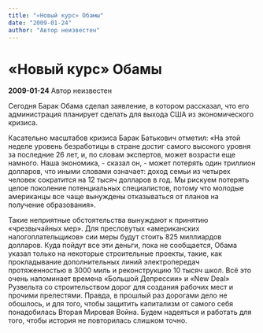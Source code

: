 ```yaml
---
title: "«Новый курс» Обамы"
date: "2009-01-24"
author: "Автор неизвестен"
---
```


# «Новый курс» Обамы

**2009-01-24** Автор неизвестен

Сегодня Барак Обама сделал заявление, в котором рассказал, что его администрация планирует сделать для выхода США из экономического кризиса.

Касательно масштабов кризиса Барак Батькович отметил: «На этой неделе уровень безработицы в стране достиг самого высокого уровня за последние 26 лет, и, по словам экспертов, может возрасти еще намного. Наша экономика, - сказал он, - может потерять один триллион долларов, что иными словами означает: доход семьи из четырех человек сократится на 12 тысяч долларов в год. Мы рискуем потерять целое поколение потенциальных специалистов, потому что молодые американцы все чаще вынуждены отказываться от планов на получение образования».

Такие неприятные обстоятельства вынуждают к принятию «чрезвычайных мер». Для пресловутых «американских налогоплательщиков» сии меры будут стоить 825 миллиардов долларов. Куда пойдут все эти деньги, пока не сообщается, Обама указал только на некоторые строительные проекты, такие, как прокладывание дополнительных линий электропередач протяженностью в 3000 миль и реконструкцию 10 тысяч школ. Всё это очень напоминает времена «Большой Депрессии» и «New Deal» Рузвельта со строительством дорог для создания рабочих мест и прочими прелестями. Правда, в прошлый раз дорогами дело не обошлось, и для того, чтобы защитить капитализм от самого себя понадобилась Вторая Мировая Война. Будем надеяться и работать для того, чтобы история не повторилась слишком точно.